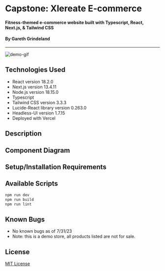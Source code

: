 # Capstone: Xlereate E-commerce 

#### Fitness-themed e-commerce website built with Typescript, React, Next.js, & Tailwind CSS

#### By Gareth Grindeland
---
![demo-gif](./ecommerce-store/public/demo.gif)

## Technologies Used

* React version 18.2.0
* Next.js version 13.4.11
* Node.js version 18.15.0
* Typescript
* Tailwind CSS version 3.3.3
* Lucide-React library version 0.263.0
* Headless-UI version 1.7.15
* Deployed with Vercel

## Description

<!-- _(Full Description)_ -->

## Component Diagram

<!-- ![diagram](src/img/component-diagram.jpg) -->

## Setup/Installation Requirements



## Available Scripts

```bash
npm run dev
npm run build
npm run lint
```


## Known Bugs

* No known bugs as of 7/31/23
* Note: this is a demo store, all products listed are not for sale.

## License

[MIT License](./LICENSE.txt)